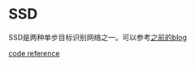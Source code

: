 # SSD

SSD是两种单步目标识别网络之一。可以参考[之前的blog](https://meteorcollector.github.io/2024/03/cv-paper-2/)

[code reference](https://zhuanlan.zhihu.com/p/79854543)